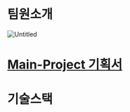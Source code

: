 # 팀원소개
![Untitled](https://user-images.githubusercontent.com/104137221/189055249-6789eb38-97db-43c7-9f8f-d7d45a8a0e9f.png)

# [Main-Project 기획서](https://www.notion.so/codestates/Main-Project-7868dfc9b9454baba3bdf0cb9de9e179#10797ceb99bd452dacd4053a37c6b450)

# 기술스택

